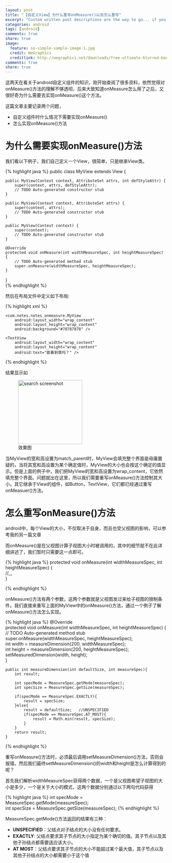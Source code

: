 ```yaml
---
layout: post
title: "【自定义View】为什么重写onMeasure()以及怎么重写"
excerpt: "Custom written post descriptions are the way to go... if you're not lazy."
categories: android
tags: [android]
comments: true
share: true
image:
  feature: so-simple-sample-image-1.jpg
  credit: WeGraphics
  creditlink: http://wegraphics.net/downloads/free-ultimate-blurred-background-pack/
comments: true
share: true
---
```


这两天在看关于android自定义组件的知识，刚开始查阅了很多资料，依然觉得对onMeasure()方法的理解不够透彻，后来大致知道onMeasure怎么用了之后，又很好奇为什么需要去实现onMeasure()这个方法。

这篇文章主要记录两个问题，

+ 自定义组件时什么情况下需要实现onMeasure()
+ 怎么实现onMeasure()方法


# 为什么需要实现onMeasure()方法

我们看以下例子，我们自己定义一个View，很简单，只是继承View类。

{% highlight java %}
public class MyView extends View {  
  
    public MyView(Context context, AttributeSet attrs, int defStyleAttr) {  
        super(context, attrs, defStyleAttr);  
        // TODO Auto-generated constructor stub  
    }  
  
    public MyView(Context context, AttributeSet attrs) {  
        super(context, attrs);  
        // TODO Auto-generated constructor stub  
    }  
  
    public MyView(Context context) {  
        super(context);  
        // TODO Auto-generated constructor stub  
    }  
      
    @Override  
    protected void onMeasure(int widthMeasureSpec, int heightMeasureSpec) {  
        // TODO Auto-generated method stub  
        super.onMeasure(widthMeasureSpec, heightMeasureSpec);  
    }  
}  
{% endhighlight %}

然后在布局文件中定义如下布局:

{% highlight xml %}

<LinearLayout xmlns:android="http://schemas.android.com/apk/res/android"  
    xmlns:tools="http://schemas.android.com/tools"  
    xmlns:MyView="http://schemas.android.com/apk/res/com.notes.notes_onmeasure"  
    android:layout_width="match_parent"  
    android:layout_height="match_parent"  
    android:orientation="vertical"  
    android:padding="@dimen/activity_vertical_margin"  
    tools:context="com.notes.notes_onmeasure.EasyActivity" >  
  
      
      
    <com.notes.notes_onmeasure.MyView  
        android:layout_width="wrap_content"  
        android:layout_height="wrap_content"  
        android:background="#78787878" />  
  
    <TextView  
        android:layout_width="wrap_content"  
        android:layout_height="wrap_content"  
        android:text="能看到我吗？" />  
  
</LinearLayout>  

{% endhighlight %}

结果显示如

<figure>
  <img src="{{ site.url }}/images/onMeasure.jpg" alt="search screenshot" width="200" height="200">
  <figcaption>效果图</figcaption>
</figure>


当MyView的宽和高设置为match_parent时，MyView会填充整个界面是毋庸置疑的，当将其宽和高设置为某个确定值时，MyView的大小也会按这个确定的值显示。但是上面的例子中，我们把MyView的宽和高设置为wrap_content，它依然填充整个界面。问题就出在这里，所以我们需要重写onMeasure()方法控制其大小。其它继承于View的组件，如Button，TextView，它们都已经通过重写onMeasuer()方法。


#  怎么重写onMeasure()方法

android中，每个View的大小，不仅取决于自身，而且也受父视图的影响，可以参考我的另一篇文章

而onMeasure()是在父视图计算子视图大小时被调用的，其中的细节就不在此详细讲述了，我们暂时只需要这一点即可。

{% highlight java %}
protected void onMeasure(int widthMeasureSpec, int heightMeasureSpec) {  
   //,,,  
}  

{% endhighlight %}

onMeasure()方法有两个参数，这两个参数就是父视图发过来给子视图的限制条件。我们直接来重写上面的MyView中的onMeasure()方法，通过一个例子了解onMeasure()方法怎么实现。

{% highlight java %}
    @Override  
    protected void onMeasure(int widthMeasureSpec, int heightMeasureSpec) {  
        // TODO Auto-generated method stub  
        super.onMeasure(widthMeasureSpec, heightMeasureSpec);  
        int width = measureDimension(200, widthMeasureSpec);  
        int height = measureDimension(200, heightMeasureSpec);  
        setMeasuredDimension(width, height);  
    }  
  
    public int measureDimension(int defaultSize, int measureSpec){  
        int result;  
          
        int specMode = MeasureSpec.getMode(measureSpec);  
        int specSize = MeasureSpec.getSize(measureSpec);  
          
        if(specMode == MeasureSpec.EXACTLY){  
            result = specSize;  
        }else{  
            result = defaultSize;   //UNSPECIFIED  
            if(specMode == MeasureSpec.AT_MOST){  
                result = Math.min(result, specSize);  
            }  
        }  
        return result;  
    }  
{% endhighlight %}

重写onMeasure()方法时，必须最后调用setMeasureDimension()方法，否则会报错。然后我们最终setMeasureDimension()的width和height是怎么计算得到的呢？

首先我们解析widthMeasureSpec获得两个数据，一个是父视图希望子视图的大小是多少，一个是关于大小的模式，这两个数据分别通过以下两句代码获得

{% highlight java %}
int specMode = MeasureSpec.getMode(measureSpec);  
int specSize = MeasureSpec.getSize(measureSpec); 
{% endhighlight %}

MeasureSpec.getMode()方法返回的结果有三种：

+ **UNSPECIFIED**：父结点对子结点的大小没有任何要求。
+ **EXACTLY**:  父结点要求其子节点的大小指定为某个确切的值。其子节点以及其他子孙结点都需要适应该大小。   
+ **AT MOST**：父结点要求其子节点的大小不能超过某个最大值，其子节点以及其他子孙结点的大小都需要小于这个值

